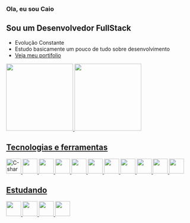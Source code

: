 ### Ola, eu sou Caio 

## Sou um Desenvolvedor FullStack

- Evolução Constante 
- Estudo basicamente um pouco de tudo sobre desenvolvimento
- <a href="https://caiocdj.github.io/Portifolio/"> Veja meu portifolio</a>

<div>
    <a href="https://github.com/CaioCDJ">
    <img height="180em" src="https://github-readme-stats.vercel.app/api?username=CaioCDJ&show_icons=true&theme=tokyonight&include_all_commits=true&count_private=true"/>
    <img height="180em" src="https://github-readme-stats.vercel.app/api/top-langs/?username=CaioCDJ&layout=compact&langs_count=7&theme=tokyonight"/>
</div>

## Tecnologias e ferramentas
<img src="https://cdn.jsdelivr.net/gh/devicons/devicon/icons/csharp/csharp-original.svg" alt="C-sharp" width="40" height="40"/>
  
<img src="https://cdn.jsdelivr.net/gh/devicons/devicon/icons/javascript/javascript-original.svg" width="40" height="40" />
          
<img src="https://cdn.jsdelivr.net/gh/devicons/devicon/icons/typescript/typescript-original.svg" width="40" height="40" />
          
<img src="https://cdn.jsdelivr.net/gh/devicons/devicon/icons/nodejs/nodejs-original.svg" width="40" height="40"/>
          
<img src="https://cdn.jsdelivr.net/gh/devicons/devicon/icons/mysql/mysql-original.svg" width="40" height="40"/>

<img src="https://cdn.jsdelivr.net/gh/devicons/devicon/icons/postgresql/postgresql-original.svg" width="40" height="40"/>
          

<img src="https://cdn.jsdelivr.net/gh/devicons/devicon/icons/git/git-original.svg" width="40" height="40"/>
        
<img src="https://cdn.jsdelivr.net/gh/devicons/devicon/icons/html5/html5-original.svg" width="40" height="40"/>
          
<img src="https://cdn.jsdelivr.net/gh/devicons/devicon/icons/css3/css3-original.svg" width="40" height="40"/>


<img src="https://cdn.jsdelivr.net/gh/devicons/devicon/icons/java/java-original-wordmark.svg" width="40" height="40" />
          
<img src="https://cdn.jsdelivr.net/gh/devicons/devicon/icons/php/php-original.svg" width="40" height="40"/>
          

## Estudando
  
<img src="https://cdn.jsdelivr.net/gh/devicons/devicon/icons/flutter/flutter-original.svg" width="40" height="40"/>
          
<img src="https://cdn.jsdelivr.net/gh/devicons/devicon/icons/dart/dart-original.svg" width="40" height="40"/>
          
<img src="https://cdn.jsdelivr.net/gh/devicons/devicon/icons/react/react-original.svg" width="40" height="40"/>
          
<img src="https://cdn.jsdelivr.net/gh/devicons/devicon/icons/linux/linux-original.svg" width="40" height="40"/>


          
